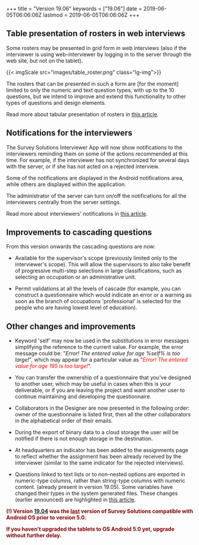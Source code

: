 ﻿+++
title = "Version 19.06"
keywords = ["19.06"]
date = 2019-06-05T06:06:06Z
lastmod = 2019-06-05T06:06:06Z
+++


## Table presentation of rosters in web interviews

Some rosters may be presented in grid form in web interviews (also if the interviewer
is using web-interviewer by logging in to the server through the web site, but not
on the tablet).

{{< imgScale src="images/table_roster.png" class="lg-img">}}

The rosters that can be presented in such a form are [for the moment] limited to
only the numeric and text question types, with up to the 10 questions, but we intend
to improve and extend this functionality to other types of questions and design
elements.

Read more about tabular presentation of rosters in
[this article](/questionnaire-designer/components/table-rosters).


## Notifications for the interviewers

The Survey Solutions Interviewer App will now show notifications to the interviewers 
reminding them on some of the actions recommended at this time. For example, if the 
interviewer has not synchronized for several days with the server, or if she has not
acted on a rejected interview.

Some of the notifications are displayed in the Android notifications area, while 
others are displayed within the application.

The administrator of the server can turn on/off the notifications for all the 
interviewers centrally from the server settings.

Read more about interviewers' notifications in
[this article](/interviewer/app/app-notifications).


## Improvements to cascading questions

From this version onwards the cascading questions are now:

- Available for the supervisor's scope (previously limited only to the interviewer's scope). 
This will allow the supervisors to also take benefit of progressive multi-step selections in 
large classifications, such as selecting an occupation or an administrative unit.

- Permit validations at all the levels of cascade (for example, you can construct a 
questionnaire which would indicate an error or a warning as soon as the branch of occupations 
'professional' is selected for the people who are having lowest level of education).



## Other changes and improvements

- Keyword 'self' may now be used in the substitutions in error messages simplifying 
the reference to the current value. For example, the error message could be: 
"<I>Error! The entered value for age %self% is too large!</I>", which may appear for a
particular value as "<I><FONT color="red">Error! The entered value for age 195 is too large!</FONT></I>".

- You can transfer the ownership of a questionnaire that you've designed to another
user, which may be useful in cases when this is your deliverable, or if you are 
leaving the project and want another user to continue maintaining and developing 
the questionnaire.

- Collaborators in the Designer are now presented in the following order: owner
of the questionnaire is listed first, then all the other collaborators in the 
alphabetical order of their emails.

- During the export of binary data to a cloud storage the user will be notified
if there is not enough storage in the destination.

- At headquarters an indicator has been added to the assignments page to reflect
whether the assignment has been already received by the interviewer (similar to
the same indicator for the rejected interviews).

- Questions linked to text lists or to non-nested options are exported in
numeric-type columns, rather than string-type columns with numeric content.
(already present in version 19.05). Some variables have changed their types in the
system generated files. These changes (earlier announced) are highlighted in 
[this article](/headquarters/export/system-generated---export-file-anatomy).


<FONT color="maroon"><B>

(!) Version [19.04](/release-notes/version-19-04) was the <U>last</U> version of Survey Solutions compatible
with Android OS prior to version 5.0.

If you haven't upgraded the tablets to OS Android 5.0 yet, upgrade without further delay.

</B></FONT>